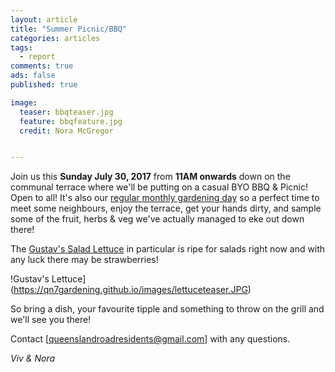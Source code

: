 ```yaml
---
layout: article
title: "Summer Picnic/BBQ"
categories: articles
tags:
  - report
comments: true
ads: false
published: true

image:
  teaser: bbqteaser.jpg
  feature: bbqfeature.jpg
  credit: Nora McGregor


---
```


Join us this **Sunday July 30, 2017** from **11AM onwards** down on the communal terrace where we'll be putting on a casual BYO BBQ & Picnic! Open to all! It's also our [regular monthly gardening day](https://qn7gardening.github.io/articles/GardeningDays/) so a perfect time to meet some neighbours, enjoy the terrace, get your hands dirty, and sample some of the fruit, herbs & veg we've actually managed to eke out down there! 

The [Gustav's Salad Lettuce](https://www.rhshumway.com/P/02527/Gustav%27s+Salad+Lettuce) in particular is ripe for salads right now and with any luck there may be strawberries!  

!Gustav's Lettuce](https://qn7gardening.github.io/images/lettuceteaser.JPG)

So bring a dish, your favourite tipple and something to throw on the grill and we'll see you there!

Contact [queenslandroadresidents@gmail.com] with any questions.

*Viv & Nora*


